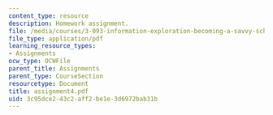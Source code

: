 ```yaml
---
content_type: resource
description: Homework assignment.
file: /media/courses/3-093-information-exploration-becoming-a-savvy-scholar-fall-2006/3c95dce243c2aff2be1e3d6972bab31b_assignment4.pdf
file_type: application/pdf
learning_resource_types:
- Assignments
ocw_type: OCWFile
parent_title: Assignments
parent_type: CourseSection
resourcetype: Document
title: assignment4.pdf
uid: 3c95dce2-43c2-aff2-be1e-3d6972bab31b
---
```

